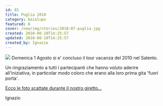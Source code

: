 ```yaml
---
id: 81
title: Puglia 2010
category: baialupo
featured: 0
cover: /new/img/stories/2010-07-puglia.jpg
created: 2010-08-10T14:25:57
updated: 2010-08-10T14:25:57
created_by: Ignazio
---
```


<img src="/new/img/stories/2010-07-puglia.jpg" class="float-left mr-3 w-[300px]" />
Domenica 1 Agosto si e' concluso il tour vacanza del 2010 nel Salento.

Un ringraziamento a tutti i partecipanti che hanno voluto aderire all'iniziativa, in particolar modo coloro che erano alla loro prima gita 'fuori porta'.

<a href="/gallery/2010-07-puglia">
Ecco le foto scattate durante il nostro giretto...
</a>

Ignazio
